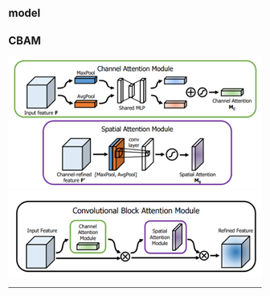 ## model

## CBAM

<img src='../models/attention/img/CBAM2.png'>
<img src='../models/attention/img/CBAM1.png'>

______________________________________________________________________